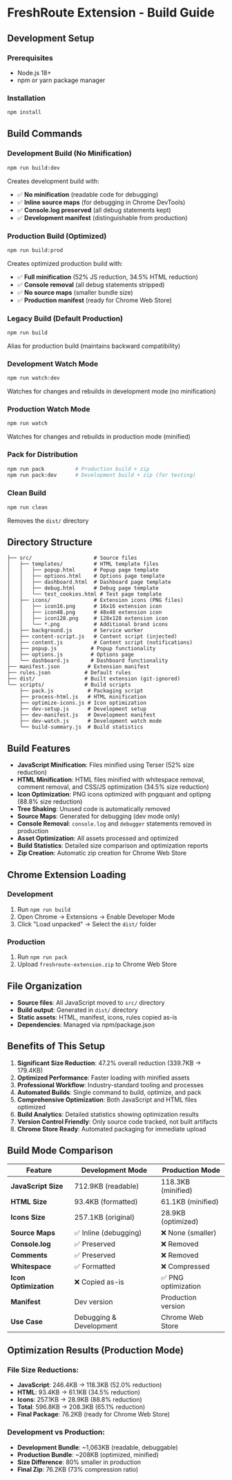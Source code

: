 # FreshRoute Extension - Build Guide

## Development Setup

### Prerequisites
- Node.js 18+ 
- npm or yarn package manager

### Installation
```bash
npm install
```

## Build Commands

### Development Build (No Minification)
```bash
npm run build:dev
```
Creates development build with:
- ✅ **No minification** (readable code for debugging)
- ✅ **Inline source maps** (for debugging in Chrome DevTools)
- ✅ **Console.log preserved** (all debug statements kept)
- ✅ **Development manifest** (distinguishable from production)

### Production Build (Optimized)
```bash
npm run build:prod
```
Creates optimized production build with:
- ✅ **Full minification** (52% JS reduction, 34.5% HTML reduction)
- ✅ **Console removal** (all debug statements stripped)
- ✅ **No source maps** (smaller bundle size)
- ✅ **Production manifest** (ready for Chrome Web Store)

### Legacy Build (Default Production)
```bash
npm run build
```
Alias for production build (maintains backward compatibility)

### Development Watch Mode
```bash
npm run watch:dev
```
Watches for changes and rebuilds in development mode (no minification)

### Production Watch Mode
```bash
npm run watch
```
Watches for changes and rebuilds in production mode (minified)

### Pack for Distribution
```bash
npm run pack          # Production build + zip
npm run pack:dev      # Development build + zip (for testing)
```

### Clean Build
```bash
npm run clean
```
Removes the `dist/` directory

## Directory Structure

```
├── src/                    # Source files
│   ├── templates/          # HTML template files
│   │   ├── popup.html      # Popup page template
│   │   ├── options.html    # Options page template
│   │   ├── dashboard.html  # Dashboard page template
│   │   ├── debug.html      # Debug page template
│   │   └── test_cookies.html # Test page template
│   ├── icons/              # Extension icons (PNG files)
│   │   ├── icon16.png      # 16x16 extension icon
│   │   ├── icon48.png      # 48x48 extension icon
│   │   ├── icon128.png     # 128x128 extension icon
│   │   └── *.png           # Additional brand icons
│   ├── background.js       # Service worker
│   ├── content-script.js   # Content script (injected)
│   ├── content.js          # Content script (notifications)
│   ├── popup.js           # Popup functionality
│   ├── options.js         # Options page
│   └── dashboard.js       # Dashboard functionality
├── manifest.json         # Extension manifest
├── rules.json           # Default rules
├── dist/                # Built extension (git-ignored)
└── scripts/             # Build scripts
    ├── pack.js           # Packaging script
    ├── process-html.js   # HTML minification
    ├── optimize-icons.js # Icon optimization
    ├── dev-setup.js      # Development setup
    ├── dev-manifest.js   # Development manifest
    ├── dev-watch.js      # Development watch mode
    └── build-summary.js  # Build statistics
```

## Build Features

- **JavaScript Minification**: Files minified using Terser (52% size reduction)
- **HTML Minification**: HTML files minified with whitespace removal, comment removal, and CSS/JS optimization (34.5% size reduction)
- **Icon Optimization**: PNG icons optimized with pngquant and optipng (88.8% size reduction)
- **Tree Shaking**: Unused code is automatically removed
- **Source Maps**: Generated for debugging (dev mode only)
- **Console Removal**: `console.log` and `debugger` statements removed in production
- **Asset Optimization**: All assets processed and optimized
- **Build Statistics**: Detailed size comparison and optimization reports
- **Zip Creation**: Automatic zip creation for Chrome Web Store

## Chrome Extension Loading

### Development
1. Run `npm run build`
2. Open Chrome → Extensions → Enable Developer Mode
3. Click "Load unpacked" → Select the `dist/` folder

### Production
1. Run `npm run pack`
2. Upload `freshroute-extension.zip` to Chrome Web Store

## File Organization

- **Source files**: All JavaScript moved to `src/` directory
- **Build output**: Generated in `dist/` directory
- **Static assets**: HTML, manifest, icons, rules copied as-is
- **Dependencies**: Managed via npm/package.json

## Benefits of This Setup

1. **Significant Size Reduction**: 47.2% overall reduction (339.7KB → 179.4KB)
2. **Optimized Performance**: Faster loading with minified assets
3. **Professional Workflow**: Industry-standard tooling and processes
4. **Automated Builds**: Single command to build, optimize, and pack
5. **Comprehensive Optimization**: Both JavaScript and HTML files optimized
6. **Build Analytics**: Detailed statistics showing optimization results
7. **Version Control Friendly**: Only source code tracked, not built artifacts
8. **Chrome Store Ready**: Automated packaging for immediate upload

## Build Mode Comparison

| Feature | Development Mode | Production Mode |
|---------|------------------|-----------------|
| **JavaScript Size** | 712.9KB (readable) | 118.3KB (minified) |
| **HTML Size** | 93.4KB (formatted) | 61.1KB (minified) |
| **Icons Size** | 257.1KB (original) | 28.9KB (optimized) |
| **Source Maps** | ✅ Inline (debugging) | ❌ None (smaller) |
| **Console.log** | ✅ Preserved | ❌ Removed |
| **Comments** | ✅ Preserved | ❌ Removed |
| **Whitespace** | ✅ Formatted | ❌ Compressed |
| **Icon Optimization** | ❌ Copied as-is | ✅ PNG optimization |
| **Manifest** | Dev version | Production version |
| **Use Case** | Debugging & Development | Chrome Web Store |

## Optimization Results (Production Mode)

### File Size Reductions:
- **JavaScript**: 246.4KB → 118.3KB (52.0% reduction)
- **HTML**: 93.4KB → 61.1KB (34.5% reduction)
- **Icons**: 257.1KB → 28.9KB (88.8% reduction)
- **Total**: 596.8KB → 208.3KB (65.1% reduction)
- **Final Package**: 76.2KB (ready for Chrome Web Store)

### Development vs Production:
- **Development Bundle**: ~1,063KB (readable, debuggable)
- **Production Bundle**: ~208KB (optimized, minified)
- **Size Difference**: 80% smaller in production
- **Final Zip**: 76.2KB (73% compression ratio) 